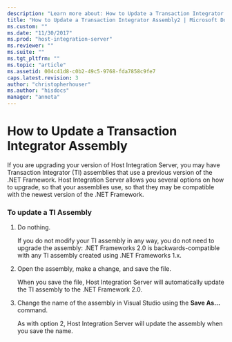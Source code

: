 ```yaml
---
description: "Learn more about: How to Update a Transaction Integrator Assembly"
title: "How to Update a Transaction Integrator Assembly2 | Microsoft Docs"
ms.custom: ""
ms.date: "11/30/2017"
ms.prod: "host-integration-server"
ms.reviewer: ""
ms.suite: ""
ms.tgt_pltfrm: ""
ms.topic: "article"
ms.assetid: 004c41d8-c0b2-49c5-9768-fda7858c9fe7
caps.latest.revision: 3
author: "christopherhouser"
ms.author: "hisdocs"
manager: "anneta"
---
```

# How to Update a Transaction Integrator Assembly
If you are upgrading your version of Host Integration Server, you may have Transaction Integrator (TI) assemblies that use a previous version of the .NET Framework. Host Integration Server allows you several options on how to upgrade, so that your assemblies use, so that they may be compatible with the newest version of the .NET Framework.  
  
### To update a TI Assembly  
  
1.  Do nothing.  
  
     If you do not modify your TI assembly in any way, you do not need to upgrade the assembly: .NET Frameworks 2.0 is backwards-compatible with any TI assembly created using .NET Frameworks 1.x.  
  
2.  Open the assembly, make a change, and save the file.  
  
     When you save the file, Host Integration Server will automatically update the TI assembly to the .NET Framework 2.0.  
  
3.  Change the name of the assembly in Visual Studio using the **Save As…** command.  
  
     As with option 2, Host Integration Server will update the assembly when you save the name.
